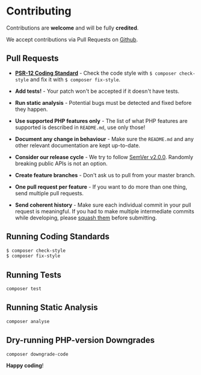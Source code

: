 # Contributing

Contributions are **welcome** and will be fully **credited**.

We accept contributions via Pull Requests on [Github](https://github.com/getpop/static-site-generator).


## Pull Requests

- **[PSR-12 Coding Standard](https://github.com/php-fig/fig-standards/blob/master/accepted/PSR-12-extended-coding-style-guide.md)** - Check the code style with ``$ composer check-style`` and fix it with ``$ composer fix-style``.

- **Add tests!** - Your patch won't be accepted if it doesn't have tests.

- **Run static analysis** - Potential bugs must be detected and fixed before they happen.

- **Use supported PHP features only** - The list of what PHP features are supported is described in `README.md`, use only those!

- **Document any change in behaviour** - Make sure the `README.md` and any other relevant documentation are kept up-to-date.

- **Consider our release cycle** - We try to follow [SemVer v2.0.0](http://semver.org/). Randomly breaking public APIs is not an option.

- **Create feature branches** - Don't ask us to pull from your master branch.

- **One pull request per feature** - If you want to do more than one thing, send multiple pull requests.

- **Send coherent history** - Make sure each individual commit in your pull request is meaningful. If you had to make multiple intermediate commits while developing, please [squash them](http://www.git-scm.com/book/en/v2/Git-Tools-Rewriting-History#Changing-Multiple-Commit-Messages) before submitting.


## Running Coding Standards

``` bash
$ composer check-style
$ composer fix-style
```


## Running Tests

``` bash
composer test
```


## Running Static Analysis

``` bash
composer analyse
```


## Dry-running PHP-version Downgrades

``` bash
composer downgrade-code
```


**Happy coding**!
